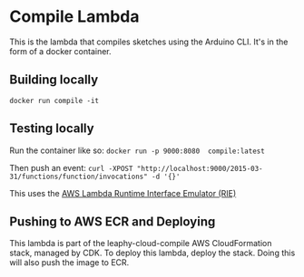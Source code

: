 # Compile Lambda
This is the lambda that compiles sketches using the Arduino CLI. It's in the form of a docker container.

## Building locally
`docker run compile -it`

## Testing locally
Run the container like so:
`docker run -p 9000:8080  compile:latest`

Then push an event:
`curl -XPOST "http://localhost:9000/2015-03-31/functions/function/invocations" -d '{}'`

This uses the [AWS Lambda Runtime Interface Emulator (RIE)](https://docs.aws.amazon.com/lambda/latest/dg/images-test.html)

## Pushing to AWS ECR and Deploying
This lambda is part of the leaphy-cloud-compile AWS CloudFormation stack, managed by CDK. To deploy this lambda, deploy the stack. 
Doing this will also push the image to ECR. 
